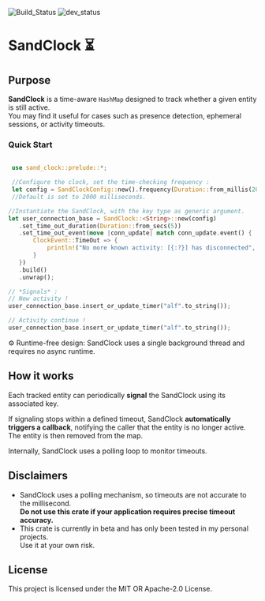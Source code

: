 ![Build_Status](https://img.shields.io/badge/build-ok-green)
![dev_status](https://img.shields.io/badge/dev--status-beta-blue)

# SandClock ⏳

 ## Purpose

 **SandClock** is a time-aware `HashMap` designed to track whether a given entity is still active.  
 You may find it useful for cases such as presence detection, ephemeral sessions, or activity timeouts.

### Quick Start

 ```rust

  use sand_clock::prelude::*;

  //Configure the clock, set the time-checking frequency :
  let config = SandClockConfig::new().frequency(Duration::from_millis(200)); // or SandClockConfig::default();
  //Default is set to 2000 milliseconds.

 //Instantiate the SandClock, with the key type as generic argument.
 let user_connection_base = SandClock::<String>::new(config)
    .set_time_out_duration(Duration::from_secs(5))
    .set_time_out_event(move |conn_update| match conn_update.event() {
        ClockEvent::TimeOut => {
            println!("No more known activity: [{:?}] has disconnected", conn_update.key());
        }
    })
    .build()
    .unwrap();

 // *Signals* :
 // New activity !
 user_connection_base.insert_or_update_timer("alf".to_string());

 // Activity continue !
 user_connection_base.insert_or_update_timer("alf".to_string());

 ```

  ⚙️ Runtime-free design: SandClock uses a single background thread and requires no async runtime.

 ## How it works

 Each tracked entity can periodically **signal** the SandClock using its associated key.

 If signaling stops within a defined timeout, SandClock **automatically triggers a callback**, notifying the caller that the entity is no longer active.  
 The entity is then removed from the map.

 Internally, SandClock uses a polling loop to monitor timeouts.


 

## Disclaimers

- SandClock uses a polling mechanism, so timeouts are not accurate to the millisecond.  
  **Do not use this crate if your application requires precise timeout accuracy.**
- This crate is currently in beta and has only been tested in my personal projects.  
  Use it at your own risk.

## License

This project is licensed under the MIT OR Apache-2.0 License.
